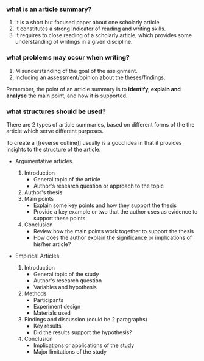 
### what is an article summary?
1. It is a short but focused paper about one scholarly article
2. It constitutes a strong indicator of reading and writing skills.
3. It requires to close reading of a scholarly article, which provides some understanding of writings in a given discipline.

### what problems may occur when writing?

1. Misunderstanding of the goal of the assignment.
2. Including an assessment/opinion about the theses/findings.

Remember, the point of an article summary is to **identify, explain and analyse** the main point, and how it is supported.

### what structures should be used?

There are 2 types of article summaries, based on different forms of the the article which serve different purposes. 

To create a [[reverse outline]] usually is a good idea in that it provides insights to the structure of the article.

- Argumentative articles.
	1. Introduction
		- General topic of the article
		- Author's research question or approach to the topic
	2. Author's thesis
	3. Main points
		- Explain some key points and how they support the thesis
		- Provide a key example or two that the author uses as evidence to support these points
	4. Conclusion
		- Review how the main points work together to support the thesis
		- How does the author explain the significance or implications of his/her article?

- Empirical Articles
	1. Introduction
		- General topic of the study
		- Author's research question
		- Variables and hypothesis
	2. Methods
		- Participants
		- Experiment design
		- Materials used
	3. Findings and discussion (could be 2 paragraphs)
		- Key results
		-  Did the results support the hypothesis?
	4. Conclusion
		- Implications or applications of the study
		- Major limitations of the study